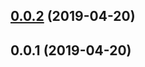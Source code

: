 ## [0.0.2](https://github.com/cheminfo/uavcan/compare/v0.0.1...v0.0.2) (2019-04-20)



## 0.0.1 (2019-04-20)



